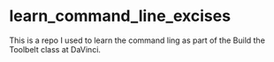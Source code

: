 # learn_command_line_excises
This is a repo I used to learn the command
ling as part of the Build the Toolbelt class
at DaVinci.


